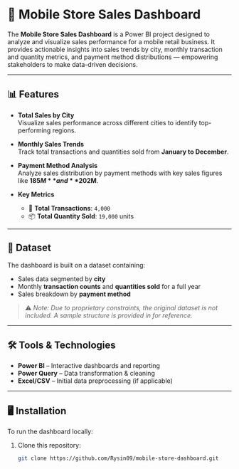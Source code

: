 # 📱 Mobile Store Sales Dashboard

The **Mobile Store Sales Dashboard** is a Power BI project designed to analyze and visualize sales performance for a mobile retail business. It provides actionable insights into sales trends by city, monthly transaction and quantity metrics, and payment method distributions — empowering stakeholders to make data-driven decisions.

---

## 📊 Features

- **Total Sales by City**  
  Visualize sales performance across different cities to identify top-performing regions.

- **Monthly Sales Trends**  
  Track total transactions and quantities sold from **January to December**.

- **Payment Method Analysis**  
  Analyze sales distribution by payment methods with key sales figures like **$185M** and **$202M**.

- **Key Metrics**  
  - 🧾 **Total Transactions**: `4,000`  
  - 📦 **Total Quantity Sold**: `19,000` units  

---

## 📂 Dataset

The dashboard is built on a dataset containing:

- Sales data segmented by **city**
- Monthly **transaction counts** and **quantities sold** for a full year
- Sales breakdown by **payment method**

> ⚠️ *Note: Due to proprietary constraints, the original dataset is not included. A sample structure is provided in for reference.*

---

## 🛠 Tools & Technologies

- **Power BI** – Interactive dashboards and reporting  
- **Power Query** – Data transformation & cleaning  
- **Excel/CSV** – Initial data preprocessing (if applicable)  

---

## 🖥 Installation

To run the dashboard locally:

1. Clone this repository:

   ```bash
   git clone https://github.com/Rysin09/mobile-store-dashboard.git

